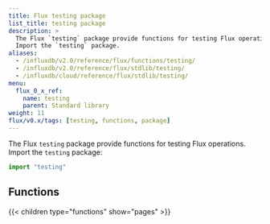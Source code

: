 ```yaml
---
title: Flux testing package
list_title: testing package
description: >
  The Flux `testing` package provide functions for testing Flux operations.
  Import the `testing` package.
aliases:
  - /influxdb/v2.0/reference/flux/functions/testing/
  - /influxdb/v2.0/reference/flux/stdlib/testing/
  - /influxdb/cloud/reference/flux/stdlib/testing/
menu:
  flux_0_x_ref:
    name: testing
    parent: Standard library
weight: 11
flux/v0.x/tags: [testing, functions, package]
---
```


The Flux `testing` package provide functions for testing Flux operations.
Import the `testing` package:

```js
import "testing"
```

## Functions
{{< children type="functions" show="pages" >}}
